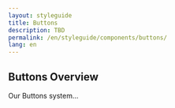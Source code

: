 ```yaml
---
layout: styleguide
title: Buttons
description: TBD
permalink: /en/styleguide/components/buttons/
lang: en
---
```


## Buttons Overview

Our Buttons system...